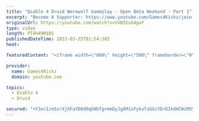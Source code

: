 ```yaml
---
title: "Diablo 4 Druid Werewolf Gameplay - Open Beta Weekend - Part 1"
excerpt: "Become A Supporter: https://www.youtube.com/Games4Kickz/join Lilith has returned to Sanctuary, summoned by a dark ritual ..."
originalUrl: https://youtube.com/watch?v=SVWIEuX4gwY
type: video
length: PT4H49M10S
publishedDateTime: 2023-03-25T01:54:38Z
heat: 

featuredContent: "<iframe width=\"800\" height=\"500\" frameborder=\"0\" src=\"https://www.youtube.com/embed/SVWIEuX4gwY\" allow=\"accelerometer; autoplay; encrypted-media; gyroscope; picture-in-picture\" allowfullscreen></iframe>"

provider:
  name: Games4Kickz
  domain: youtube.com

topics:
  - Diablo 4
  - Druid

secured: "+Y3xcI/mSzrXjXFaYD0d0qGNbTgrmmDyJg6M1sFykuTzGGcYDrD1kdHCWiMXSvJ2e5OnC6oasaSLJEvfk98jJ0j2C3WZGW0PqvyR6k+5Tg+HOVN1lETgjvIQ2zvvUsYZiYsOCUR5/f1gI8b7yCA4iyDxWajNJWAkMrioS+156zcSBpm2bBr99rpCl7BmMoaPVoQ63UmcEkGdukyHivYkwRHM4V3RehnzYuMYeOeOeLYYYY8x2YpphSA3oH1LJOoSoBU6sgjUVLHiehqA6yoRBchH2va8QudXyHA3eXhutJuZnDwBe2z3dGY3MiOSND8LmZPlFd7kozIzP0NHxd2iQ52gkfUqQmfmVOSPYFIrjXcwGcMfR4NYIRHkIsgYdIlbZm8elZaRe82JMZmBOlfTC+/N2YsFXC+k0K4vSCqDLLo=;jUVFGKV//Flwn1aUUDv+zA=="
---
```


